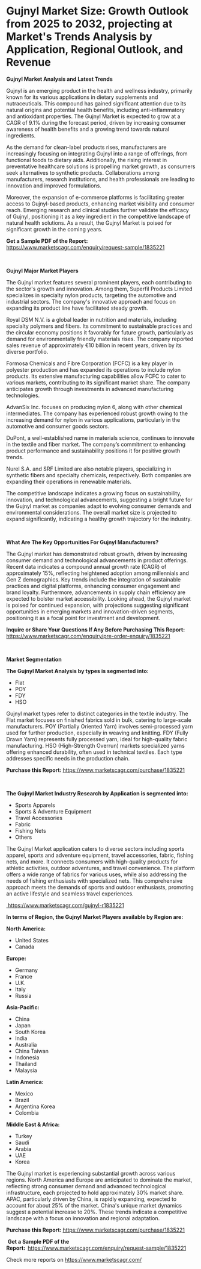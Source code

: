 <p><h1>Gujnyl Market Size: Growth Outlook from 2025 to 2032, projecting at Market's Trends Analysis by Application, Regional Outlook, and Revenue</h1></p><p><strong>Gujnyl Market Analysis and Latest Trends</strong></p>
<p><p>Gujnyl is an emerging product in the health and wellness industry, primarily known for its various applications in dietary supplements and nutraceuticals. This compound has gained significant attention due to its natural origins and potential health benefits, including anti-inflammatory and antioxidant properties. The Gujnyl Market is expected to grow at a CAGR of 9.1% during the forecast period, driven by increasing consumer awareness of health benefits and a growing trend towards natural ingredients.</p><p>As the demand for clean-label products rises, manufacturers are increasingly focusing on integrating Gujnyl into a range of offerings, from functional foods to dietary aids. Additionally, the rising interest in preventative healthcare solutions is propelling market growth, as consumers seek alternatives to synthetic products. Collaborations among manufacturers, research institutions, and health professionals are leading to innovation and improved formulations. </p><p>Moreover, the expansion of e-commerce platforms is facilitating greater access to Gujnyl-based products, enhancing market visibility and consumer reach. Emerging research and clinical studies further validate the efficacy of Gujnyl, positioning it as a key ingredient in the competitive landscape of natural health solutions. As a result, the Gujnyl Market is poised for significant growth in the coming years.</p></p>
<p><strong>Get a Sample PDF of the Report:&nbsp;</strong> <a href="https://www.marketscagr.com/enquiry/request-sample/1835221?utm_campaign=2795&utm_medium=2&utm_source=Github&utm_content=ia&utm_term=26032025&utm_id=gujnyl">https://www.marketscagr.com/enquiry/request-sample/1835221</a></p>
<p>&nbsp;</p>
<p><strong>Gujnyl Major Market Players</strong></p>
<p><p>The Gujnyl market features several prominent players, each contributing to the sector's growth and innovation. Among them, Superfil Products Limited specializes in specialty nylon products, targeting the automotive and industrial sectors. The company's innovative approach and focus on expanding its product line have facilitated steady growth.</p><p>Royal DSM N.V. is a global leader in nutrition and materials, including specialty polymers and fibers. Its commitment to sustainable practices and the circular economy positions it favorably for future growth, particularly as demand for environmentally friendly materials rises. The company reported sales revenue of approximately €10 billion in recent years, driven by its diverse portfolio.</p><p>Formosa Chemicals and Fibre Corporation (FCFC) is a key player in polyester production and has expanded its operations to include nylon products. Its extensive manufacturing capabilities allow FCFC to cater to various markets, contributing to its significant market share. The company anticipates growth through investments in advanced manufacturing technologies.</p><p>AdvanSix Inc. focuses on producing nylon 6, along with other chemical intermediates. The company has experienced robust growth owing to the increasing demand for nylon in various applications, particularly in the automotive and consumer goods sectors.</p><p>DuPont, a well-established name in materials science, continues to innovate in the textile and fiber market. The company’s commitment to enhancing product performance and sustainability positions it for positive growth trends.</p><p>Nurel S.A. and SRF Limited are also notable players, specializing in synthetic fibers and specialty chemicals, respectively. Both companies are expanding their operations in renewable materials.</p><p>The competitive landscape indicates a growing focus on sustainability, innovation, and technological advancements, suggesting a bright future for the Gujnyl market as companies adapt to evolving consumer demands and environmental considerations. The overall market size is projected to expand significantly, indicating a healthy growth trajectory for the industry.</p></p>
<p>&nbsp;</p>
<p><strong>What Are The Key Opportunities For Gujnyl Manufacturers?</strong></p>
<p><p>The Gujnyl market has demonstrated robust growth, driven by increasing consumer demand and technological advancements in product offerings. Recent data indicates a compound annual growth rate (CAGR) of approximately 15%, reflecting heightened adoption among millennials and Gen Z demographics. Key trends include the integration of sustainable practices and digital platforms, enhancing consumer engagement and brand loyalty. Furthermore, advancements in supply chain efficiency are expected to bolster market accessibility. Looking ahead, the Gujnyl market is poised for continued expansion, with projections suggesting significant opportunities in emerging markets and innovation-driven segments, positioning it as a focal point for investment and development.</p></p>
<p><strong>Inquire or Share Your Questions If Any Before Purchasing This Report:</strong> <a href="https://www.marketscagr.com/enquiry/pre-order-enquiry/1835221?utm_campaign=2795&utm_medium=2&utm_source=Github&utm_content=ia&utm_term=26032025&utm_id=gujnyl">https://www.marketscagr.com/enquiry/pre-order-enquiry/1835221</a></p>
<p>&nbsp;</p>
<p><strong>Market Segmentation</strong></p>
<p><strong>The Gujnyl Market Analysis by types is segmented into:</strong></p>
<p><ul><li>Flat</li><li>POY</li><li>FDY</li><li>HSO</li></ul></p>
<p><p>Gujnyl market types refer to distinct categories in the textile industry. The Flat market focuses on finished fabrics sold in bulk, catering to large-scale manufacturers. POY (Partially Oriented Yarn) involves semi-processed yarn used for further production, especially in weaving and knitting. FDY (Fully Drawn Yarn) represents fully processed yarn, ideal for high-quality fabric manufacturing. HSO (High-Strength Overrun) markets specialized yarns offering enhanced durability, often used in technical textiles. Each type addresses specific needs in the production chain.</p></p>
<p><strong>Purchase this Report:&nbsp;</strong><a href="https://www.marketscagr.com/purchase/1835221?utm_campaign=2795&utm_medium=2&utm_source=Github&utm_content=ia&utm_term=26032025&utm_id=gujnyl">https://www.marketscagr.com/purchase/1835221</a></p>
<p>&nbsp;</p>
<p><strong>The Gujnyl Market Industry Research by Application is segmented into:</strong></p>
<p><ul><li>Sports Apparels</li><li>Sports & Adventure Equipment</li><li>Travel Accessories</li><li>Fabric</li><li>Fishing Nets</li><li>Others</li></ul></p>
<p><p>The Gujnyl Market application caters to diverse sectors including sports apparel, sports and adventure equipment, travel accessories, fabric, fishing nets, and more. It connects consumers with high-quality products for athletic activities, outdoor adventures, and travel convenience. The platform offers a wide range of fabrics for various uses, while also addressing the needs of fishing enthusiasts with specialized nets. This comprehensive approach meets the demands of sports and outdoor enthusiasts, promoting an active lifestyle and seamless travel experiences.</p></p>
<p><a href="https://www.marketscagr.com/gujnyl-r1835221?utm_campaign=2795&utm_medium=2&utm_source=Github&utm_content=ia&utm_term=26032025&utm_id=gujnyl">&nbsp;https://www.marketscagr.com/gujnyl-r1835221</a></p>
<p><strong>In terms of Region, the Gujnyl Market Players available by Region are:</strong></p>
<p>
    <p> <strong> North America: </strong>
        <ul>
            <li>United States</li>
            <li>Canada</li>
        </ul>
        </p> 
    <p> <strong> Europe: </strong>
        <ul>
            <li>Germany</li>
            <li>France</li>
            <li>U.K.</li>
            <li>Italy</li>
            <li>Russia</li>
        </ul>
        </p> 
    <p> <strong> Asia-Pacific: </strong>
        <ul>
            <li>China</li>
            <li>Japan</li>
            <li>South Korea</li>
            <li>India</li>
            <li>Australia</li>
            <li>China Taiwan</li>
            <li>Indonesia</li>
            <li>Thailand</li>
            <li>Malaysia</li>
        </ul>
        </p> 
    <p> <strong> Latin America: </strong>
        <ul>
            <li>Mexico</li>
            <li>Brazil</li>
            <li>Argentina Korea</li>
            <li>Colombia</li>
        </ul>
        </p> 
    <p> <strong> Middle East & Africa: </strong>
        <ul>
            <li>Turkey</li>
            <li>Saudi</li>
            <li>Arabia</li>
            <li>UAE</li>
            <li>Korea</li>
        </ul>
    </p>
    </p>
<p><p>The Gujnyl market is experiencing substantial growth across various regions. North America and Europe are anticipated to dominate the market, reflecting strong consumer demand and advanced technological infrastructure, each projected to hold approximately 30% market share. APAC, particularly driven by China, is rapidly expanding, expected to account for about 25% of the market. China's unique market dynamics suggest a potential increase to 20%. These trends indicate a competitive landscape with a focus on innovation and regional adaptation.</p></p>
<p><strong>Purchase this Report: </strong><a href="https://www.marketscagr.com/purchase/1835221?utm_campaign=2795&utm_medium=2&utm_source=Github&utm_content=ia&utm_term=26032025&utm_id=gujnyl">https://www.marketscagr.com/purchase/1835221</a></p>
<p>&nbsp;<strong>Get a Sample PDF of the Report:&nbsp;&nbsp;</strong><a href="https://www.marketscagr.com/enquiry/request-sample/1835221?utm_campaign=2795&utm_medium=2&utm_source=Github&utm_content=ia&utm_term=26032025&utm_id=gujnyl">https://www.marketscagr.com/enquiry/request-sample/1835221</a></p>
<p><strong></strong></p>
<p>Check more reports on <a href="https://www.marketscagr.com/?utm_campaign=2795&utm_medium=2&utm_source=Github&utm_content=ia&utm_term=26032025&utm_id=gujnyl">https://www.marketscagr.com/</a></p>